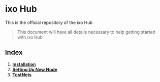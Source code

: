 # ixo Hub
 
This is the official repository of the ixo Hub

> This document will have all details necessary to help getting started with ixo Hub

## Index

1. **[Installation](./documents/1.install.md)**
2. **[Setting Up New Node](./documents/2.new-node.md)**
3. **[TestNets](./documents/3.testnets.md)**
